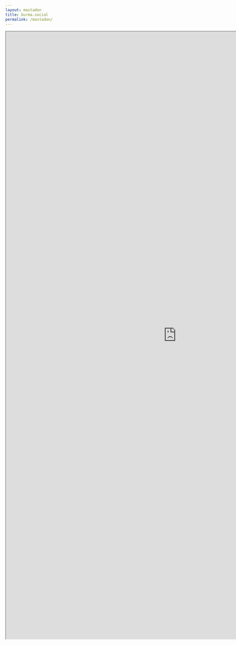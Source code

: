 ```yaml
---
layout: mastadon
title: burma.social
permalink: /mastadon/
---
```


<iframe allowfullscreen sandbox="allow-top-navigation allow-scripts allow-popups allow-popups-to-escape-sandbox" width="1080" height="1920" src="https://mastofeed.com/apiv2/feed?userurl=https%3A%2F%2Fburma.social%2Fusers%2Fpyaephyohein&theme=auto&size=100&header=false&replies=false&boosts=false"></iframe>